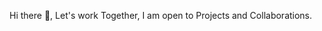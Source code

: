 Hi there 👋,
Let's work Together, I am open to Projects and Collaborations.
<!--
**I-am-Mouse/I-am-Mouse** is a ✨ _special_ ✨ repository because its `README.md` (this file) appears on your GitHub profile.

Here are some ideas to get you started:

- 🔭 I’m currently working on a Fullstack Quiz App
- 👯 I’m looking to collaborate on Projects
- 💬 Ask me about ...
- 📫 How to reach me: ...
- 😄 Pronouns: ...
- ⚡ Fun fact: ...
-->
